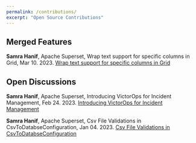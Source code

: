 ```yaml
---
permalink: /contributions/
excerpt: "Open Source Contributions"
---
```


<!--
<a href="/about/" class="btn btn--large btn--inverse">Profile</a>
<a href="/publications/" class="btn btn--large btn--inverse">Publications</a>
<a href="/assets/docs/Adaickalavan Meiyappan.pdf" class="btn btn--large btn--inverse">CV</a>
-->
## <a name="merged"></a>Merged Features
**Samra Hanif**, Apache Superset, Wrap text support for specific columns in Grid, Mar 10. 2023.
[Wrap text support for specific columns in Grid](https://github.com/apache/superset/pull/23328)

## <a name="open-discussions"></a>Open Discussions
**Samra Hanif**, Apache Superset, Introducing VictorOps for Incident Management, Feb 24. 2023.
[Introducing VictorOps for Incident Management](https://github.com/apache/superset/discussions/23188)

**Samra Hanif**, Apache Superset, Csv File Validations in CsvToDatabseConfiguration, Jan 04. 2023.
[Csv File Validations in CsvToDatabseConfiguration](https://github.com/apache/superset/pull/22587)